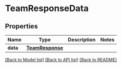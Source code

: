 # TeamResponseData

## Properties
Name | Type | Description | Notes
------------ | ------------- | ------------- | -------------
**data** | [**TeamResponse**](TeamResponse.md) |  | 

[[Back to Model list]](../README.md#documentation-for-models) [[Back to API list]](../README.md#documentation-for-api-endpoints) [[Back to README]](../README.md)

